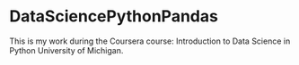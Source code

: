 # DataSciencePythonPandas
This is my work during the Coursera course: Introduction to Data Science in Python
University of Michigan.
